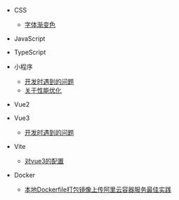 

- CSS
   - [字体渐变色](./css/字体渐变色.md)

- JavaScript
  <!-- - [闭包](closure.md)
  - [原型](prototype.md) -->

- TypeScript
  <!-- - [闭包](closure.md)
  - [原型](prototype.md) -->

- 小程序
  - [开发时遇到的问题](小程序.md)
  - [关于性能优化](小程序性能优化.md)

- Vue2
  <!-- - [布局](vue2.md) -->

- Vue3
  - [开发时遇到的问题](vue3.md)

- Vite
  - [对vue3的配置](vite.md)

- Docker
  - [本地Dockerfile打包镜像上传阿里云容器服务最佳实践](docker上传阿里云.md)




